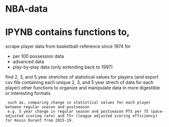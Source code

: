 # NBA-data
# IPYNB contains functions to,
 scrape player data from basketball-reference since 1974 for
   * per 100 possession data
   * advanced data
   * play-by-play data (only extending back to 1997)
   
 find 2, 3, and 5 year stretches of statistical values for players (and export csv file containing each unique 2, 3, and 5 year strech of data for each player) other functions to organize and manipulate data in more digestible or interesting formats.
 
     such as, comparing change in statistical values for each player between regular season and postseason
     e.g. 5 year change in regular season and postseason PTS per 75 (pace-adjusted scoring rate) and TS+ (league adjusted scoring efficiency) for Kevin Durant from 2015-19.
